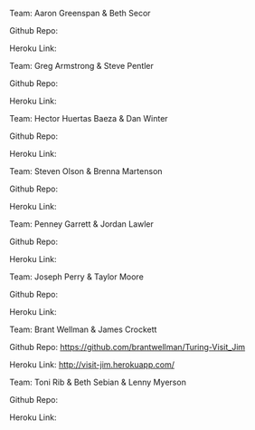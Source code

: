 Team: Aaron Greenspan & Beth Secor

Github Repo:

Heroku Link:


Team: Greg Armstrong & Steve Pentler

Github Repo:

Heroku Link:


Team: Hector Huertas Baeza & Dan Winter

Github Repo:

Heroku Link:


Team: Steven Olson & Brenna Martenson

Github Repo:

Heroku Link:


Team: Penney Garrett & Jordan Lawler

Github Repo:

Heroku Link:


Team: Joseph Perry & Taylor Moore

Github Repo:

Heroku Link:


Team: Brant Wellman & James Crockett

Github Repo: https://github.com/brantwellman/Turing-Visit_Jim

Heroku Link: http://visit-jim.herokuapp.com/


Team: Toni Rib & Beth Sebian & Lenny Myerson

Github Repo:

Heroku Link:


